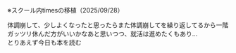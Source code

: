 ※スクール内timesの移植（2025/09/28）

体調崩して、少しよくなったと思ったらまた体調崩してを繰り返してるから一階ガッツリ休んだ方がいいかなあと思いつつ、就活は進めたくもあり…  
とりあえず今日も本を読む  

